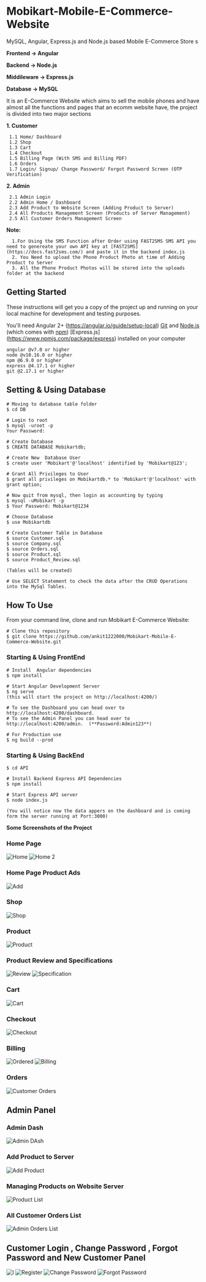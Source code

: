 # Mobikart-Mobile-E-Commerce-Website
MySQL, Angular, Express.js and Node.js based Mobile E-Commerce Store
s


**Frontend -> Angular**

**Backend -> Node.js**

**Middileware -> Express.js**

**Database -> MySQL**

It is an E-Commerce Website which aims to sell the mobile phones and have almost all the functions and pages that an ecomm website have, the project is divided into two major sections

**1. Customer**


     1.1 Home/ Dashboard 
     1.2 Shop 
     1.3 Cart 
     1.4 Checkout
     1.5 Billing Page (With SMS and Billing PDF)
     1.6 Orders 
     1.7 Login/ Signup/ Change Password/ Forgot Password Screen (OTP Verification)
 
**2. Admin**

     2.1 Admin Login
     2.2 Admin Home / Dashboard
     2.3 Add Product to Website Screen (Adding Product to Server)
     2.4 All Products Management Screen (Products of Server Management)
     2.5 All Customer Orders Management Screen
     

**Note:**
```
  1.For Using the SMS Function after Order using FAST2SMS SMS API you need to genereate your own API key at [FAST2SMS](https://docs.fast2sms.com/) and paste it in the backend index.js
  2. You Need to upload the Phone Product Photo at time of Adding Product to Server
  3. All the Phone Product Photos will be stored into the uploads folder at the backend
 ```

  
     




## Getting Started

These instructions will get you a copy of the project up and running on your local machine for development and testing purposes.

You'll need Angular 2+ (https://angular.io/guide/setup-local) [Git](https://git-scm.com) and [Node.js](https://nodejs.org/en/download/) (which comes with [npm](http://npmjs.com))  [Express.js] (https://www.npmjs.com/package/express) installed on your computer

```
angular @v7.0 or higher
node @v10.16.0 or higher
npm @6.9.0 or higher
express @4.17.1 or higher
git @2.17.1 or higher
```


## Setting & Using Database

```
# Moving to database table folder
$ cd DB

# Login to root
$ mysql -uroot -p
Your Password:

# Create Database
$ CREATE DATABASE Mobikartdb;

# Create New  Database User
$ create user 'Mobikart'@'localhost' identified by 'Mobikart@123';   

# Grant All Privileges to User
$ grant all privileges on Mobikartdb.* to 'Mobikart'@'localhost' with grant option;

# Now quit from mysql, then login as accounting by typing
$ mysql -uMobikart -p
$ Your Password: Mobikart@1234

# Choose Database
$ use Mobikartdb

# Create Customer Table in Database
$ source Customer.sql
$ source Company.sql
$ source Orders.sql
$ source Product.sql
$ source Product_Review.sql

(Tables will be created)

# Use SELECT Statement to check the data after the CRUD Operations into the MySql Tables.

```


## How To Use 

From your command line, clone and run Mobikart E-Commerce Website:

```
# Clone this repository
$ git clone https://github.com/ankit1222000/Mobikart-Mobile-E-Commerce-Website.git
```

### Starting & Using FrontEnd

```
# Install  Angular dependencies
$ npm install

# Start Angular Development Server
$ ng serve
(this will start the project on http://localhost:4200/)

# To see the Dashboard you can head over to http://localhost:4200/dashboard.
# To see the Admin Panel you can head over to http://localhost:4200/admin.  (**Password:Admin123**)

# For Production use
$ ng build --prod
```

### Starting & Using BackEnd

```
$ cd API

# Install Backend Express API Dependencies
$ npm install 

# Start Express API server
$ node index.js

(You will notice now the data appers on the dashboard and is coming form the server running at Port:3000)

```



**Some Screenshots of the Project**

### Home Page

![Home](https://user-images.githubusercontent.com/60085587/105044644-f9ee5700-5a8c-11eb-8e84-3aacf4482835.PNG)
![Home 2](https://user-images.githubusercontent.com/60085587/105044610-f064ef00-5a8c-11eb-911a-5ca90a0f94b5.PNG)


### Home Page Product Ads
![Add](https://user-images.githubusercontent.com/60085587/105048288-62d7ce00-5a91-11eb-9f70-16489d989071.PNG)

### Shop
![Shop](https://user-images.githubusercontent.com/60085587/105044714-0e325400-5a8d-11eb-9b2d-f97f5466c438.PNG)

### Product
![Product](https://user-images.githubusercontent.com/60085587/105044685-04a8ec00-5a8d-11eb-9592-f433f38c2e82.PNG)


### Product Review and Specifications
![Review](https://user-images.githubusercontent.com/60085587/105044709-0d012700-5a8d-11eb-8fb4-1db7e7e2d20d.PNG)
![Specification](https://user-images.githubusercontent.com/60085587/105044739-168a8f00-5a8d-11eb-9aec-83cddfce5800.PNG)


### Cart
![Cart](https://user-images.githubusercontent.com/60085587/105044578-e80cb400-5a8c-11eb-8485-b370bf5e3e4a.PNG)

### Checkout
![Checkout](https://user-images.githubusercontent.com/60085587/105044586-e93de100-5a8c-11eb-86e6-faef535c5c77.PNG)

### Billing

![Ordered](https://user-images.githubusercontent.com/60085587/105044665-ffe43800-5a8c-11eb-9a7d-5ad700815eae.PNG)
![Billing](https://user-images.githubusercontent.com/60085587/105056504-48562280-5a9a-11eb-931a-b25f9f1337c0.PNG)

### Orders
![Customer Orders](https://user-images.githubusercontent.com/60085587/105044599-ec38d180-5a8c-11eb-9031-a84a64444aa8.PNG)


## Admin Panel

### Admin Dash
![Admin DAsh](https://user-images.githubusercontent.com/60085587/105044770-1f7b6080-5a8d-11eb-97ac-41267990369f.PNG)


### Add Product to Server
![Add Product](https://user-images.githubusercontent.com/60085587/105044743-17bbbc00-5a8d-11eb-93ac-33ba786251d1.PNG)

### Managing Products on Website Server 
![Product List](https://user-images.githubusercontent.com/60085587/105044671-01156500-5a8d-11eb-93a1-f433a8576c0e.PNG)

### All Customer Orders List
![Admin Orders List](https://user-images.githubusercontent.com/60085587/105044575-e6db8700-5a8c-11eb-9d02-696952757e62.PNG)


## Customer Login , Change Password , Forgot Password and New Customer Panel

![l](https://user-images.githubusercontent.com/60085587/105057030-d03c2c80-5a9a-11eb-8dfb-1fb5f08307c8.PNG)
![Register](https://user-images.githubusercontent.com/60085587/105057036-d16d5980-5a9a-11eb-9197-a38bc45a27bb.PNG)
![Change Password](https://user-images.githubusercontent.com/60085587/105057015-cd413c00-5a9a-11eb-8960-c0d0b64ac406.PNG)
![Forgot Password](https://user-images.githubusercontent.com/60085587/105057023-cf0aff80-5a9a-11eb-882a-f2ba2e72c46f.PNG)



